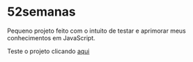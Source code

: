 # 52semanas
Pequeno projeto feito com o intuito de testar e aprimorar meus conhecimentos em JavaScript.

Teste o projeto clicando [aqui](https://cardoso0.github.io/52semanas/)
